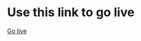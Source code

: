 <h1>Use this link to go live </h1>
<a href='https://tharakawiduranga97.github.io/digitalAgencyWebPage/'> Go live</a>
